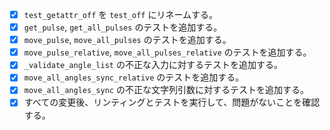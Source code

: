 - [x] `test_getattr_off` を `test_off` にリネームする。
- [x] `get_pulse`, `get_all_pulses` のテストを追加する。
- [x] `move_pulse`, `move_all_pulses` のテストを追加する。
- [x] `move_pulse_relative`, `move_all_pulses_relative` のテストを追加する。
- [x] `_validate_angle_list` の不正な入力に対するテストを追加する。
- [x] `move_all_angles_sync_relative` のテストを追加する。
- [x] `move_all_angles_sync` の不正な文字列引数に対するテストを追加する。
- [x] すべての変更後、リンティングとテストを実行して、問題がないことを確認する。
